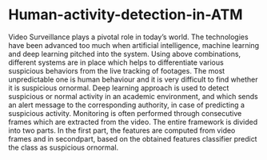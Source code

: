 # Human-activity-detection-in-ATM
 Video Surveillance plays a pivotal role in
today’s world. The technologies have been advanced too
much when artificial intelligence, machine learning and
deep learning pitched into the system. Using above
combinations, different systems are in place which helps
to differentiate various suspicious behaviors from the live
tracking of footages. The most unpredictable one is
human behaviour and it is very difficult to find whether
it is suspicious ornormal. Deep learning approach is used
to detect suspicious or normal activity in an academic
environment, and which sends an alert message to the
corresponding authority, in case of predicting a
suspicious activity. Monitoring is often performed
through consecutive frames which are extracted from the
video. The entire framework is divided into two parts. In
the first part, the features are computed from video
frames and in secondpart, based on the obtained features
classifier predict the class as suspicious ornormal.

